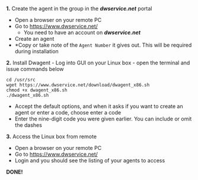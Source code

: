 **1.** Create the agent in the group in the **_dwservice.net_** portal
- Open a browser on your remote PC
- Go to https://www.dwservice.net/
  - You need to have an account on **_dwservice.net_**
- Create an agent
- *Copy or take note of the `Agent Number` it gives out.  This will be required during installation

**2.** Install Dwagent - Log into GUI on your Linux box - open the terminal and issue commands below

```
cd /usr/src
wget https://www.dwservice.net/download/dwagent_x86.sh
chmod +x dwagent_x86.sh
./dwagent_x86.sh
```
- Accept the default options, and when it asks if you want to create an agent or enter a code, choose enter a code
- Enter the nine-digit code you were given earlier.  You can include or omit the dashes

**3.** Access the Linux box from remote
- Open a browser on your remote PC
- Go to https://www.dwservice.net/
- Login and you should see the listing of your agents to access


**DONE!**

